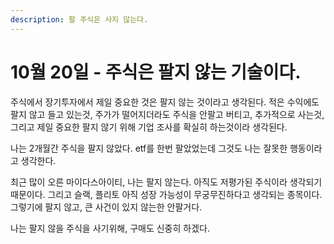 ```yaml
---
description: 팔 주식은 사지 않는다.
---
```


# 10월 20일 - 주식은 팔지 않는 기술이다.

 주식에서 장기투자에서 제일 중요한 것은 팔지 않는 것이라고 생각된다. 적은 수익에도 팔지 않고 들고 있는것, 주가가 떨어지더라도 주식을 안팔고 버티고, 추가적으로 사는것, 그리고 제일 중요한 팔지 않기 위해 기업 조사를 확실히 하는것이라 생각된다.

나는 2개월간 주식을 팔지 않았다. etf를 한번 팔았었는데 그것도 나는 잘못한 행동이라고 생각한다. 

최근 많이 오른 마이다스아이티, 나는 팔지 않는다. 아직도 저평가된 주식이라 생각되기 때문이다. 그리고 슬랙, 플리토 아직 성장 가능성이 무궁무진하다고 생각되는 종목이다. 그렇기에 팔지 않고, 큰 사건이 있지 않는한 안팔거다.

나는 팔지 않을 주식을 사기위해, 구매도 신중히 하겠다.



